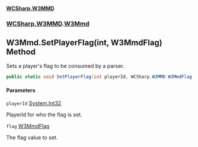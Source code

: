 #### [WCSharp.W3MMD](README.md 'README')
### [WCSharp.W3MMD](WCSharp.W3MMD.md 'WCSharp.W3MMD').[W3Mmd](WCSharp.W3MMD.W3Mmd.md 'WCSharp.W3MMD.W3Mmd')

## W3Mmd.SetPlayerFlag(int, W3MmdFlag) Method

Sets a player's flag to be consumed by a parser.

```csharp
public static void SetPlayerFlag(int playerId, WCSharp.W3MMD.W3MmdFlag flag);
```
#### Parameters

<a name='WCSharp.W3MMD.W3Mmd.SetPlayerFlag(int,WCSharp.W3MMD.W3MmdFlag).playerId'></a>

`playerId` [System.Int32](https://docs.microsoft.com/en-us/dotnet/api/System.Int32 'System.Int32')

PlayerId for who the flag is set.

<a name='WCSharp.W3MMD.W3Mmd.SetPlayerFlag(int,WCSharp.W3MMD.W3MmdFlag).flag'></a>

`flag` [W3MmdFlag](WCSharp.W3MMD.W3MmdFlag.md 'WCSharp.W3MMD.W3MmdFlag')

The flag value to set.